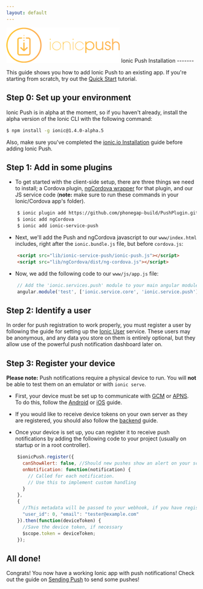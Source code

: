 ```yaml
---
layout: default
---
```


<img src="/img/push-docs/pushlogo.png" style="width: 300px;">
Ionic Push Installation
-------

This guide shows you how to add Ionic Push to an existing app.  If you're starting from scratch, try out the 
<a href="/push/quick-start">Quick Start</a> tutorial.

## Step 0: Set up your environment

Ionic Push is in alpha at the moment, so if you haven't already, install the alpha version of the Ionic CLI with the 
following command:

```bash
$ npm install -g ionic@1.4.0-alpha.5
```

Also, make sure you've completed the <a href="/getting-started">ionic.io Installation</a> guide before adding Ionic 
Push.

## Step 1: Add in some plugins

* To get started with the client-side setup, there are three things we need to install; a Cordova plugin, 
<a href="http://ngcordova.com/docs/plugins/pushNotifications/">ngCordova wrapper</a> for that plugin, and our JS service 
code (<b>note:</b> make sure to run these commands in your Ionic/Cordova app's folder).

```bash
    $ ionic plugin add https://github.com/phonegap-build/PushPlugin.git
    $ ionic add ngCordova
    $ ionic add ionic-service-push
```

* Next, we'll add the Push and ngCordova javascript to our `www/index.html` includes, right after the `ionic.bundle.js` 
file, but before `cordova.js`:

```html
    <script src="lib/ionic-service-push/ionic-push.js"></script>
    <script src="lib/ngCordova/dist/ng-cordova.js"></script>
```

* Now, we add the following code to our `www/js/app.js` file:

```javascript
    // Add the 'ionic.services.push' module to your main angular module: 
    angular.module('test', ['ionic.service.core', 'ionic.service.push'])
```

## Step 2: Identify a user

In order for push registration to work properly, you must register a user by following the guide for setting up the 
<a href="/identify">Ionic User</a> service.  These users may be anonymous, and any data you store on them is entirely 
optional, but they allow use of the powerful push notification dashboard later on.

## Step 3: Register your device

<strong>Please note:</strong> Push notifications require a physical device to run.  You will <strong>not</strong> be 
able to test them on an emulator or with `ionic serve`.

* First, your device must be set up to communicate with [GCM](https://developer.android.com/google/gcm/index.html) or 
[APNS](https://developer.apple.com/library/ios/documentation/NetworkingInternet/Conceptual/RemoteNotificationsPG/Chapters/ApplePushService.html).  
To do this, follow the <a href="/push/android">Android</a> or <a href="/push/ios">iOS</a> guide.

* If you would like to receive device tokens on your own server as they are registered, you should also follow the <a href="/push/server">backend</a> guide.

* Once your device is set up, you can register it to receive push notifications by adding the following code to your 
project (usually on startup or in a root controller).

```javascript
    $ionicPush.register({
      canShowAlert: false, //Should new pushes show an alert on your screen?
      onNotification: function(notification) {
        // Called for each notification.
        // Use this to implement custom handling
      }
    },
    {
      //This metadata will be passed to your webhook, if you have registered one
      "user_id": 0, "email": "tester@example.com"
    }).then(function(deviceToken) {
      //Save the device token, if necessary
      $scope.token = deviceToken;
    });
```

## All done!

Congrats!  You now have a working Ionic app with push notifications!  Check out the guide on 
<a href="/push/send">Sending Push</a> to send some pushes!